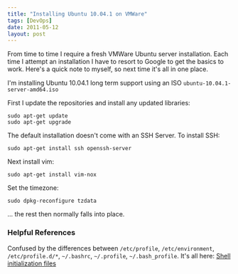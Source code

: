 ```yaml
---
title: "Installing Ubuntu 10.04.1 on VMWare"
tags: [DevOps]
date: 2011-05-12
layout: post
---
```

From time to time I require a fresh VMWare Ubuntu server installation.  Each time I attempt an installation I have to resort to Google to get the basics to work. Here's a quick note to myself, so next time it's all in one place.

I'm installing Ubuntu 10.04.1 long term support using an ISO `ubuntu-10.04.1-server-amd64.iso`

First I update the repositories and install any updated libraries:

```
sudo apt-get update
sudo apt-get upgrade
```

The default installation doesn't come with an SSH Server. To install SSH:

```
sudo apt-get install ssh openssh-server
```

Next install vim:

```
sudo apt-get install vim-nox
```

Set the timezone:

```
sudo dpkg-reconfigure tzdata
```

... the rest then normally falls into place.

### Helpful References
Confused by the differences between `/etc/profile`, `/etc/environment`, `/etc/profile.d/*`, `~/.bashrc`, `~/.profile`, `~/.bash_profile`. It's all here: [Shell initialization files](http://tldp.org/LDP/Bash-Beginners-Guide/html/sect_03_01.html)
